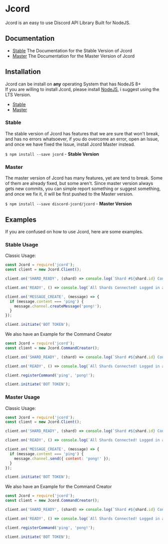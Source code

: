 # Jcord
Jcord is an easy to use Discord API Library Built for NodeJS.

## Documentation
- [Stable](https://kevvycodes.me/jcord/) The Documentation for the Stable Version of Jcord  
- [Master](https://kevvycodes.me/jcord/master/) The Documentation for the Master Version of Jcord  

## Installation  
Jcord can be install on **any** operating System that has NodeJS 8+  
If you are willing to install Jcord, please install [NodeJS](https://nodejs.org), i suggest using the LTS Version.  

- [Stable](#stable)  
- [Master](#master)

### Stable
The stable version of Jcord has features that we are sure that won't break, and has no errors whatsoever, if you do overcome an error, open an Issue, and once we have fixed the Issue, install Jcord Master instead.  

`$ npm install --save jcord` - **Stable Version**

### Master
The master version of Jcord has many features, yet are tend to break. Some of them are already fixed, but some aren't. Since master version always gets new commits, you can simple report something or suggest something, and once we fix it, it will be first pushed to the Master version.  

`$ npm install --save discord-jcord/jcord` - **Master Version**

## Examples
If you are confused on how to use Jcord, here are some examples.

### Stable Usage
Classic Usage:  
```js
const Jcord = require('jcord');
const client = new Jcord.Client();

client.on('SHARD_READY', (shard) => console.log(`Shard #${shard.id} Connected!`));

client.on('READY', () => console.log(`All Shards Connected! Logged in as ${client.user.tag}`));

client.on('MESSAGE_CREATE', (message) => {
  if (message.content === 'ping') {
    message.channel.createMessage('pong!');
  }
});

client.initiate('BOT TOKEN');
```  

We also have an Example for the Command Creator 
```js
const Jcord = require('jcord');
const client = new Jcord.CommandCreator();

client.on('SHARD_READY', (shard) => console.log(`Shard #${shard.id} Connected!`));

client.on('READY', () => console.log(`All Shards Connected! Logged in as ${client.user.tag}`));

client.registerCommand('ping', 'pong!');

client.initiate('BOT TOKEN');
```  

### Master Usage
Classic Usage:  
```js
const Jcord = require('jcord');
const client = new Jcord.Client();

client.on('SHARD_READY', (shard) => console.log(`Shard #${shard.id} Connected!`));

client.on('READY', () => console.log(`All Shards Connected! Logged in as ${client.user.tag}`));

client.on('MESSAGE_CREATE', (message) => {
  if (message.content === 'ping') {
    message.channel.send({ content: 'pong!' });
  }
});

client.initiate('BOT TOKEN');
```  

We also have an Example for the Command Creator
```js
const Jcord = require('jcord');
const client = new Jcord.CommandCreator();

client.on('SHARD_READY', (shard) => console.log(`Shard #${shard.id} Connected!`));

client.on('READY', () => console.log(`All Shards Connected! Logged in as ${client.user.tag}`));

client.registerCommand('ping', 'pong!');

client.initiate('BOT TOKEN');
```  